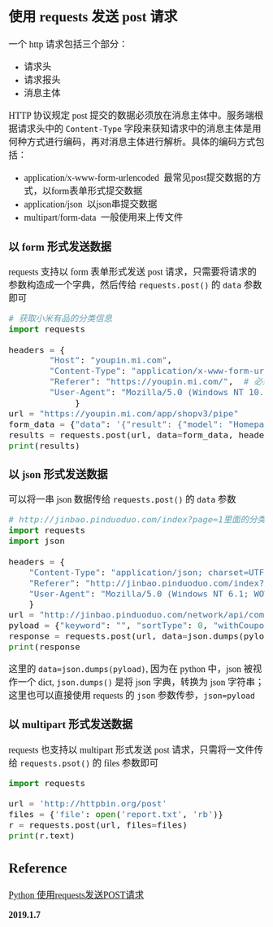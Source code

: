<font size=4 face='楷体'>  


## 使用 requests 发送 post 请求  

一个 http 请求包括三个部分：
- 请求头
- 请求报头
- 消息主体  

HTTP 协议规定 post 提交的数据必须放在消息主体中。服务端根据请求头中的 `Content-Type` 字段来获知请求中的消息主体是用何种方式进行编码，再对消息主体进行解析。具体的编码方式包括：  
- application/x-www-form-urlencoded 
   最常见post提交数据的方式，以form表单形式提交数据
- application/json 
   以json串提交数据
- multipart/form-data 
   一般使用来上传文件  


### 以 form 形式发送数据  

requests 支持以 form 表单形式发送 post 请求，只需要将请求的参数构造成一个字典，然后传给 `requests.post()` 的 `data` 参数即可  

```python
# 获取小米有品的分类信息  
import requests

headers = {
        "Host": "youpin.mi.com",
        "Content-Type": "application/x-www-form-urlencoded",
        "Referer": "https://youpin.mi.com/",  # 必须带这个参数，不然会报错
        "User-Agent": "Mozilla/5.0 (Windows NT 10.0; Win64; x64) AppleWebKit/537.36 (KHTML, like Gecko) Chrome/66.0.3359.181 Safari/537.36",
             }
url = "https://youpin.mi.com/app/shopv3/pipe"
form_data = {"data": '{"result": {"model": "Homepage", "action": "BuildClass", "parameters": {"id": -6}}}'}
results = requests.post(url, data=form_data, headers=headers, verify=False).text
print(results)
```


### 以 json 形式发送数据  

可以将一串 json 数据传给 `requests.post()` 的 `data` 参数  

```python
# http://jinbao.pinduoduo.com/index?page=1里面的分类，
import requests
import json

headers = {
    "Content-Type": "application/json; charset=UTF-8",
    "Referer": "http://jinbao.pinduoduo.com/index?page=5",
    "User-Agent": "Mozilla/5.0 (Windows NT 6.1; WOW64) AppleWebKit/537.36 (KHTML, like Gecko) Chrome/67.0.3396.87 Safari/537.36",
    }
url = "http://jinbao.pinduoduo.com/network/api/common/goodsList"
pyload = {"keyword": "", "sortType": 0, "withCoupon": 0, "categoryId": 16, "pageNumber": 1,"pageSize": 60}
response = requests.post(url, data=json.dumps(pyload), headers=headers).text
print(response
```  

这里的 `data=json.dumps(pyload)`, 因为在 python 中，json 被视作一个 dict, `json.dumps()` 是将 json 字典，转换为 json 字符串；  
这里也可以直接使用 requests 的 `json` 参数传参，`json=pyload`  


### 以 multipart 形式发送数据  

requests 也支持以 multipart 形式发送 post 请求，只需将一文件传给 `requests.psot()` 的 files 参数即可  

```python
import requests

url = 'http://httpbin.org/post'
files = {'file': open('report.txt', 'rb')}
r = requests.post(url, files=files)
print(r.text)
```


## Reference  

[Python 使用requests发送POST请求](https://blog.csdn.net/weixin_40283480/article/details/79208413)  

**2019.1.7**